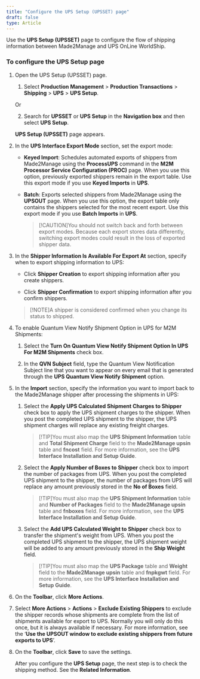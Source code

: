 ```yaml
---
title: "Configure the UPS Setup (UPSSET) page"
draft: false
type: Article
---
```


Use the **UPS Setup (UPSSET)** page to configure the flow of shipping information between Made2Manage and UPS OnLine WorldShip.

### To configure the UPS Setup page

1. Open the UPS Setup (UPSSET) page.

    1. Select **Production Management** > **Production Transactions** > **Shipping** > **UPS** > **UPS Setup**.

    Or

    2. Search for **UPSSET** or **UPS Setup** in the **Navigation box** and then select **UPS Setup**.

    **UPS Setup (UPSSET)** page appears.

2. In the **UPS Interface Export Mode** section, set the export mode:

    - **Keyed Import**: Schedules automated exports of shippers from Made2Manage using the **ProcessUPS** command in the **M2M Processor Service Configuration (PROC)** page. When you use this option, previously exported shippers remain in the export table. Use this export mode if you use **Keyed Imports** in **UPS**.

    - **Batch**: Exports selected shippers from Made2Manage using the **UPSOUT** page. When you use this option, the export table only contains the shippers selected for the most recent export. Use this export mode if you use **Batch Imports** in **UPS**.

        >[!CAUTION]You should not switch back and forth between export modes. Because each export stores data differently, switching export modes could result in the loss of exported shipper data.

3. In the **Shipper Information Is Available For Export At** section, specify when to export shipping information to UPS:

    - Click **Shipper Creation** to export shipping information after you create shippers.

    - Click **Shipper Confirmation** to export shipping information after you confirm shippers.

    >[!NOTE]A shipper is considered confirmed when you change its status to shipped.

4. To enable Quantum View Notify Shipment Option in UPS for M2M Shipments:

    1. Select the **Turn On Quantum View Notify Shipment Option In UPS For M2M Shipments** check box.

    2. In the **QVN Subject** field, type the Quantum View Notification Subject line that you want to appear on every email that is generated through the **UPS Quantum View Notify Shipment** option.

5. In the **Import** section, specify the information you want to import back to the Made2Manage shipper after processing the shipments in UPS:

    1. Select the **Apply UPS Calculated Shipment Charges to Shipper** check box to apply the UPS shipment charges to the shipper. When you post the completed UPS shipment to the shipper, the UPS shipment charges will replace any existing freight charges.

        >[!TIP]You must also map the **UPS Shipment Information** table and **Total Shipment Charge** field to the **Made2Manage upsin** table and **fncost** field. For more information, see the **UPS Interface Installation and Setup Guide**.

    2. Select the **Apply Number of Boxes to Shipper** check box to import the number of packages from UPS. When you post the completed UPS shipment to the shipper, the number of packages from UPS will replace any amount previously stored in the **No of Boxes** field.

        >[!TIP]You must also map the **UPS Shipment Information** table and **Number of Packages** field to the **Made2Manage upsin** table and **fnboxes** field. For more information, see the **UPS Interface Installation and Setup Guide**.

    3. Select the **Add UPS Calculated Weight to Shipper** check box to transfer the shipment's weight from UPS. When you post the completed UPS shipment to the shipper, the UPS shipment weight will be added to any amount previously stored in the **Ship Weight** field.

        >[!TIP]You must also map the **UPS Package** table and **Weight** field to the **Made2Manage upsin** table and **fnpkgwt** field. For more information, see the **UPS Interface Installation and Setup Guide**.

6. On the **Toolbar**, click **More Actions**.

7. Select **More Actions** \> **Actions** \> **Exclude Existing Shippers** to exclude the shipper records whose shipments are complete from the list of shipments available for export to UPS. Normally you will only do this once, but it is always available if necessary. For more information, see the  ‘**Use the UPSOUT window to exclude existing shippers from future exports to UPS**’.

8. On the **Toolbar**, click **Save** to save the settings.

    After you configure the **UPS Setup** page, the next step is to check the shipping method. See the **Related Information**.

​